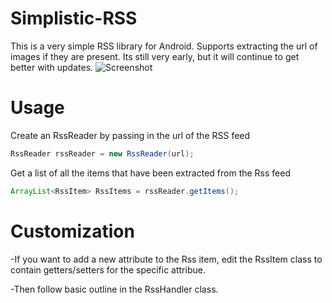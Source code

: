 Simplistic-RSS
==============

This is a very simple RSS library for Android. Supports extracting the url of images if they are present. Its still very early, but it will continue to get better with updates. 
![Screenshot](https://raw.githubusercontent.com/ShirwaM/Simplistic-RSS/master/Screenshot_framed.png)

Usage
==============
Create an RssReader by passing in the url of the RSS feed 
```Java
RssReader rssReader = new RssReader(url);
```

Get a list of all the items that have been extracted from the Rss feed
```Java
ArrayList<RssItem> RssItems = rssReader.getItems();
```
Customization
==============
-If you want to add a new attribute to the Rss item, edit the RssItem class to contain getters/setters for the specific attribue. 

-Then follow basic outline in the RssHandler class. 
